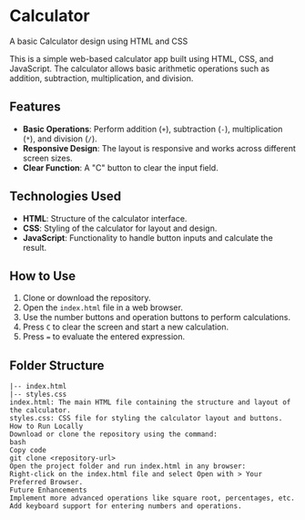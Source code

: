 # Calculator
A basic Calculator design using HTML and CSS

This is a simple web-based calculator app built using HTML, CSS, and JavaScript. The calculator allows basic arithmetic operations such as addition, subtraction, multiplication, and division.

## Features

- **Basic Operations**: Perform addition (`+`), subtraction (`-`), multiplication (`*`), and division (`/`).
- **Responsive Design**: The layout is responsive and works across different screen sizes.
- **Clear Function**: A "C" button to clear the input field.

## Technologies Used

- **HTML**: Structure of the calculator interface.
- **CSS**: Styling of the calculator for layout and design.
- **JavaScript**: Functionality to handle button inputs and calculate the result.

## How to Use

1. Clone or download the repository.
2. Open the `index.html` file in a web browser.
3. Use the number buttons and operation buttons to perform calculations.
4. Press `C` to clear the screen and start a new calculation.
5. Press `=` to evaluate the entered expression.

## Folder Structure

```plaintext
|-- index.html
|-- styles.css
index.html: The main HTML file containing the structure and layout of the calculator.
styles.css: CSS file for styling the calculator layout and buttons.
How to Run Locally
Download or clone the repository using the command:
bash
Copy code
git clone <repository-url>
Open the project folder and run index.html in any browser:
Right-click on the index.html file and select Open with > Your Preferred Browser.
Future Enhancements
Implement more advanced operations like square root, percentages, etc.
Add keyboard support for entering numbers and operations.
